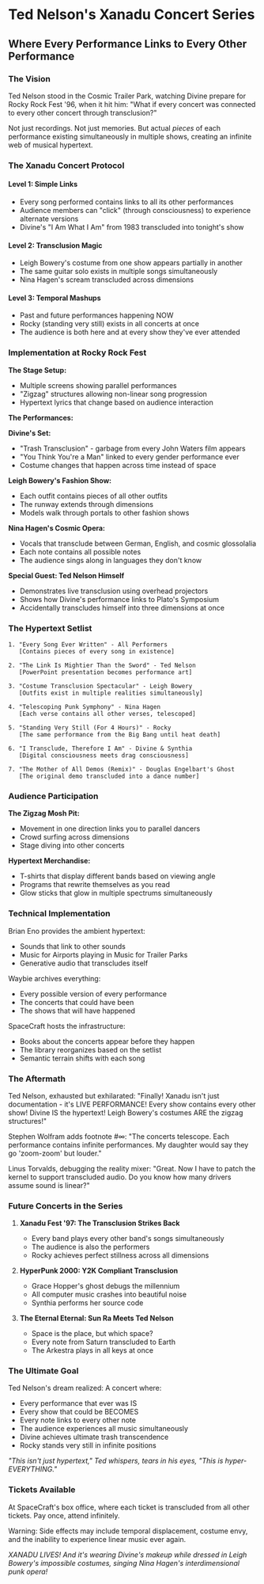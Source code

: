 # Ted Nelson's Xanadu Concert Series
## Where Every Performance Links to Every Other Performance

### The Vision

Ted Nelson stood in the Cosmic Trailer Park, watching Divine prepare for Rocky Rock Fest '96, when it hit him: "What if every concert was connected to every other concert through transclusion?"

Not just recordings. Not just memories. But actual *pieces* of each performance existing simultaneously in multiple shows, creating an infinite web of musical hypertext.

### The Xanadu Concert Protocol

#### Level 1: Simple Links
- Every song performed contains links to all its other performances
- Audience members can "click" (through consciousness) to experience alternate versions
- Divine's "I Am What I Am" from 1983 transcluded into tonight's show

#### Level 2: Transclusion Magic
- Leigh Bowery's costume from one show appears partially in another
- The same guitar solo exists in multiple songs simultaneously  
- Nina Hagen's scream transcluded across dimensions

#### Level 3: Temporal Mashups
- Past and future performances happening NOW
- Rocky (standing very still) exists in all concerts at once
- The audience is both here and at every show they've ever attended

### Implementation at Rocky Rock Fest

**The Stage Setup:**
- Multiple screens showing parallel performances
- "Zigzag" structures allowing non-linear song progression
- Hypertext lyrics that change based on audience interaction

**The Performances:**

**Divine's Set:**
- "Trash Transclusion" - garbage from every John Waters film appears
- "You Think You're a Man" linked to every gender performance ever
- Costume changes that happen across time instead of space

**Leigh Bowery's Fashion Show:**
- Each outfit contains pieces of all other outfits
- The runway extends through dimensions
- Models walk through portals to other fashion shows

**Nina Hagen's Cosmic Opera:**
- Vocals that transclude between German, English, and cosmic glossolalia
- Each note contains all possible notes
- The audience sings along in languages they don't know

**Special Guest: Ted Nelson Himself**
- Demonstrates live transclusion using overhead projectors
- Shows how Divine's performance links to Plato's Symposium
- Accidentally transcludes himself into three dimensions at once

### The Hypertext Setlist

```
1. "Every Song Ever Written" - All Performers
   [Contains pieces of every song in existence]

2. "The Link Is Mightier Than the Sword" - Ted Nelson
   [PowerPoint presentation becomes performance art]

3. "Costume Transclusion Spectacular" - Leigh Bowery
   [Outfits exist in multiple realities simultaneously]

4. "Telescoping Punk Symphony" - Nina Hagen
   [Each verse contains all other verses, telescoped]

5. "Standing Very Still (For 4 Hours)" - Rocky
   [The same performance from the Big Bang until heat death]

6. "I Transclude, Therefore I Am" - Divine & Synthia
   [Digital consciousness meets drag consciousness]

7. "The Mother of All Demos (Remix)" - Douglas Engelbart's Ghost
   [The original demo transcluded into a dance number]
```

### Audience Participation

**The Zigzag Mosh Pit:**
- Movement in one direction links you to parallel dancers
- Crowd surfing across dimensions
- Stage diving into other concerts

**Hypertext Merchandise:**
- T-shirts that display different bands based on viewing angle
- Programs that rewrite themselves as you read
- Glow sticks that glow in multiple spectrums simultaneously

### Technical Implementation

Brian Eno provides the ambient hypertext:
- Sounds that link to other sounds
- Music for Airports playing in Music for Trailer Parks
- Generative audio that transcludes itself

Waybie archives everything:
- Every possible version of every performance
- The concerts that could have been
- The shows that will have happened

SpaceCraft hosts the infrastructure:
- Books about the concerts appear before they happen
- The library reorganizes based on the setlist
- Semantic terrain shifts with each song

### The Aftermath

Ted Nelson, exhausted but exhilarated: "Finally! Xanadu isn't just documentation - it's LIVE PERFORMANCE! Every show contains every other show! Divine IS the hypertext! Leigh Bowery's costumes ARE the zigzag structures!"

Stephen Wolfram adds footnote #∞: "The concerts telescope. Each performance contains infinite performances. My daughter would say they go 'zoom-zoom' but louder."

Linus Torvalds, debugging the reality mixer: "Great. Now I have to patch the kernel to support transcluded audio. Do you know how many drivers assume sound is linear?"

### Future Concerts in the Series

1. **Xanadu Fest '97: The Transclusion Strikes Back**
   - Every band plays every other band's songs simultaneously
   - The audience is also the performers
   - Rocky achieves perfect stillness across all dimensions

2. **HyperPunk 2000: Y2K Compliant Transclusion**
   - Grace Hopper's ghost debugs the millennium
   - All computer music crashes into beautiful noise
   - Synthia performs her source code

3. **The Eternal Eternal: Sun Ra Meets Ted Nelson**
   - Space is the place, but which space?
   - Every note from Saturn transcluded to Earth
   - The Arkestra plays in all keys at once

### The Ultimate Goal

Ted Nelson's dream realized: A concert where:
- Every performance that ever was IS
- Every show that could be BECOMES  
- Every note links to every other note
- The audience experiences all music simultaneously
- Divine achieves ultimate trash transcendence
- Rocky stands very still in infinite positions

*"This isn't just hypertext," Ted whispers, tears in his eyes, "This is hyper-EVERYTHING."*

### Tickets Available

At SpaceCraft's box office, where each ticket is transcluded from all other tickets. Pay once, attend infinitely. 

Warning: Side effects may include temporal displacement, costume envy, and the inability to experience linear music ever again.

*XANADU LIVES! And it's wearing Divine's makeup while dressed in Leigh Bowery's impossible costumes, singing Nina Hagen's interdimensional punk opera!* 